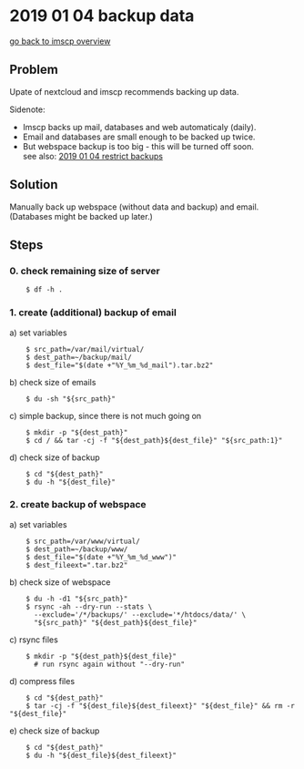# 2019 01 04 backup data

[go back to imscp overview](../doc/imscp.md#backup)


## Problem
Upate of nextcloud and imscp recommends backing up data.

Sidenote:
* Imscp backs up mail, databases and web automaticaly (daily).
* Email and databases are small enough to be backed up twice.
* But webspace backup is too big - this will be turned off soon. \
  see also: [2019 01 04 restrict backups](2019_01_04_003__restrict_backups.md)


## Solution
Manually back up webspace (without data and backup) and email. \
(Databases might be backed up later.)


## Steps

### 0. check remaining size of server

~~~~~
    $ df -h .
~~~~~

### 1. create (additional) backup of email
a) set variables

~~~~~
    $ src_path=/var/mail/virtual/
    $ dest_path=~/backup/mail/
    $ dest_file="$(date +"%Y_%m_%d_mail").tar.bz2"
~~~~~

b) check size of emails

~~~~~
    $ du -sh "${src_path}"
~~~~~

c) simple backup, since there is not much going on

~~~~~
    $ mkdir -p "${dest_path}"
    $ cd / && tar -cj -f "${dest_path}${dest_file}" "${src_path:1}"
~~~~~

d) check size of backup

~~~~~
    $ cd "${dest_path}"
    $ du -h "${dest_file}"
~~~~~

### 2. create backup of webspace
a) set variables

~~~~~
    $ src_path=/var/www/virtual/
    $ dest_path=~/backup/www/
    $ dest_file="$(date +"%Y_%m_%d_www")"
    $ dest_fileext=".tar.bz2"
~~~~~

b) check size of webspace

~~~~~
    $ du -h -d1 "${src_path}"
    $ rsync -ah --dry-run --stats \
      --exclude='/*/backups/' --exclude='*/htdocs/data/' \
      "${src_path}" "${dest_path}${dest_file}"
~~~~~

c) rsync files

~~~~~
    $ mkdir -p "${dest_path}${dest_file}"
      # run rsync again without "--dry-run"
~~~~~

d) compress files

~~~~~
    $ cd "${dest_path}"
    $ tar -cj -f "${dest_file}${dest_fileext}" "${dest_file}" && rm -r "${dest_file}"
~~~~~

e) check size of backup

~~~~~
    $ cd "${dest_path}"
    $ du -h "${dest_file}${dest_fileext}"
~~~~~
